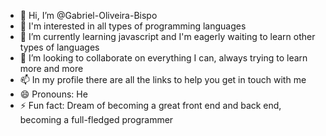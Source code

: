 - 👋 Hi, I’m @Gabriel-Oliveira-Bispo
- 👀 I'm interested in all types of programming languages
- 🌱 I’m currently learning javascript and I'm eagerly waiting to learn other types of languages
- 💞️ I’m looking to collaborate on everything I can, always trying to learn more and more
- 📫 In my profile there are all the links to help you get in touch with me
- 😄 Pronouns: He
- ⚡ Fun fact: Dream of becoming a great front end and back end, becoming a full-fledged programmer

<!---
Gabriel-Oliveira-Bispo/Gabriel-Oliveira-Bispo is a ✨ special ✨ repository because its `README.md` (this file) appears on your GitHub profile.
You can click the Preview link to take a look at your changes.
--->
